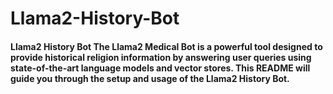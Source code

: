 # Llama2-History-Bot
#### Llama2 History Bot  The Llama2 Medical Bot is a powerful tool designed to provide historical religion information by answering user queries using state-of-the-art language models and vector stores. This README will guide you through the setup and usage of the Llama2 History Bot.
